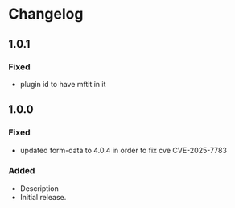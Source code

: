 # Changelog

## 1.0.1

### Fixed

- plugin id to have mftit in it

## 1.0.0

### Fixed

- updated form-data to 4.0.4 in order to fix cve CVE-2025-7783

### Added

- Description
- Initial release.
